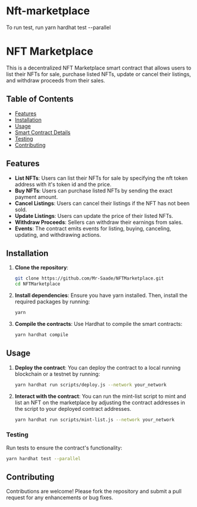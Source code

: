 # Nft-marketplace

To run test, run yarn hardhat test --parallel

# NFT Marketplace

This is a decentralized NFT Marketplace smart contract that allows users to list their NFTs for sale, purchase listed NFTs, update or cancel their listings, and withdraw proceeds from their sales.

## Table of Contents

- [Features](#features)
- [Installation](#installation)
- [Usage](#usage)
- [Smart Contract Details](#smart-contract-details)
- [Testing](#testing)
- [Contributing](#contributing)

## Features

- **List NFTs**: Users can list their NFTs for sale by specifying the nft token address with it's token id and the price.
- **Buy NFTs**: Users can purchase listed NFTs by sending the exact payment amount.
- **Cancel Listings**: Users can cancel their listings if the NFT has not been sold.
- **Update Listings**: Users can update the price of their listed NFTs.
- **Withdraw Proceeds**: Sellers can withdraw their earnings from sales.
- **Events**: The contract emits events for listing, buying, canceling, updating, and withdrawing actions.

## Installation

1. **Clone the repository**:

   ```bash
   git clone https://github.com/Mr-Saade/NFTMarketplace.git
   cd NFTMarketplace
   ```

2. **Install dependencies**:
   Ensure you have yarn installed. Then, install the required packages by running:

   ```bash
   yarn
   ```

3. **Compile the contracts**:
   Use Hardhat to compile the smart contracts:
   ```bash
   yarn hardhat compile
   ```

## Usage

1. **Deploy the contract**:
   You can deploy the contract to a local running blockchain or a testnet by running:

   ```bash
   yarn hardhat run scripts/deploy.js --network your_network
   ```

2. **Interact with the contract**:
   You can run the mint-list script to mint and list an NFT on the marketplace by adjusting the contract addresses in the script to your deployed contract addresses.
   ```bash
   yarn hardhat run scripts/mint-list.js --network your_network
   ```

### Testing

Run tests to ensure the contract's functionality:

```bash
yarn hardhat test --parallel
```

## Contributing

Contributions are welcome! Please fork the repository and submit a pull request for any enhancements or bug fixes.
